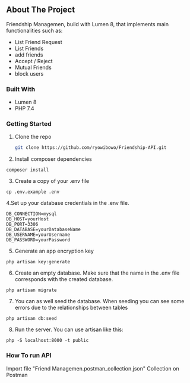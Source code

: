 
<!-- ABOUT THE PROJECT -->
## About The Project
Friendship Managemen, build with Lumen 8, that implements main functionalities such as: 
- List Friend Request
- List Friends
- add friends
- Accept / Reject
- Mutual Friends
- block users

### Built With

- Lumen 8
- PHP 7.4

<!-- GETTING STARTED -->
###  Getting Started


1. Clone the repo
   ```sh
   git clone https://github.com/ryowibowo/Friendship-API.git
   ```
2. Install composer dependencies
```
composer install
```
3. Create a copy of your .env file
```
cp .env.example .env
```
4.Set up your database credentials in the .env file.
```
DB_CONNECTION=mysql
DB_HOST=yourHost
DB_PORT=3306
DB_DATABASE=yourDatabaseName
DB_USERNAME=yourUsername
DB_PASSWORD=yourPassword
```
5. Generate an app encryption key
```
php artisan key:generate
```
6. Create an empty database. Make sure that the name in the .env file corresponds with the created database.
```
php artisan migrate
```

7. You can as well seed the database. When seeding you can see some errors due to the relationships between tables
```
php artisan db:seed
```

8. Run the server. You can use artisan like this:
```
php -S localhost:8000 -t public
```

### How To run API 
Import file "Friend Managemen.postman_collection.json" Collection on Postman
